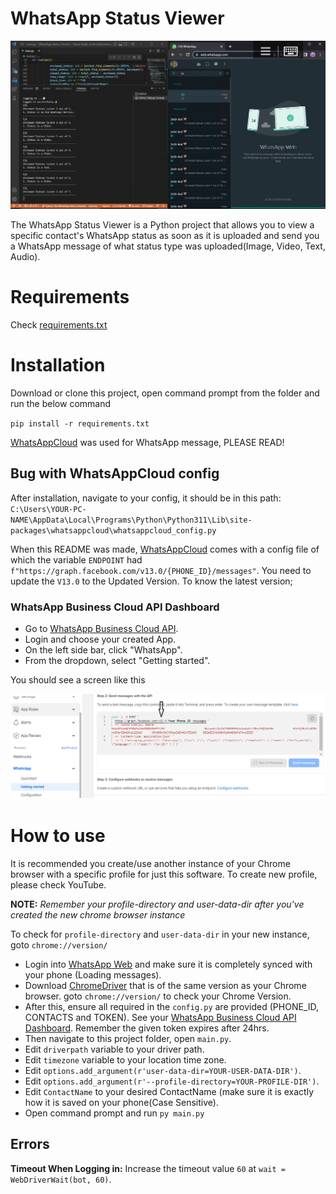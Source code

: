 # WhatsApp Status Viewer

![WhatsApp Status Checker](static/images/WhatsApp%20Status%20Checker.png)

The WhatsApp Status Viewer is a Python project that allows you to view a specific contact's WhatsApp status as soon as it is uploaded and send you a WhatsApp message of what status type was uploaded(Image, Video, Text, Audio).

# Requirements

Check [requirements.txt]

# Installation

Download or clone this project, open command prompt from the folder and run the below command

`pip install -r requirements.txt`

[WhatsAppCloud] was used for WhatsApp message, PLEASE READ!

## Bug with WhatsAppCloud config

After installation, navigate to your config, it should be in this path: `C:\Users\YOUR-PC-NAME\AppData\Local\Programs\Python\Python311\Lib\site-packages\whatsappcloud\whatsappcloud_config.py`

When this README was made, [WhatsAppCloud] comes with a config file of which the variable ```ENDPOINT``` had `f"https://graph.facebook.com/v13.0/{PHONE_ID}/messages"`. You need to update the `V13.0` to the Updated Version. To know the latest version; 

### WhatsApp Business Cloud API Dashboard
  - Go to [WhatsApp Business Cloud API].
  - Login and choose your created App.
  - On the left side bar, click "WhatsApp".
  - From the dropdown, select "Getting started".

You should see a screen like this 

![WhatsApp Business Cloud API Dashboard Image](static/images/WhatsApp%20Business%20Cloud%20API%20Dashboard.png)

# How to use

It is recommended you create/use another instance of your Chrome browser with a specific profile for just this software. To create new profile, please check YouTube. 
    
**NOTE:** *Remember your profile-directory and user-data-dir after you've created the new chrome browser instance*

To check for `profile-directory` and `user-data-dir` in your new instance, goto `chrome://version/`

  - Login into [WhatsApp Web] and make sure it is completely synced with your phone (Loading messages).
  - Download [ChromeDriver] that is of the same version as your Chrome browser. goto `chrome://version/` to check your Chrome Version.
  - After this, ensure all required in the `config.py` are provided (PHONE_ID, CONTACTS and TOKEN). See your [WhatsApp Business Cloud API Dashboard]. Remember the given token expires after 24hrs.
  - Then navigate to this project folder, open `main.py`.
  - Edit `driverpath` variable to your driver path.
  - Edit `timezone` variable to your location time zone.
  - Edit `options.add_argument(r'user-data-dir=YOUR-USER-DATA-DIR')`.
  - Edit `options.add_argument(r'--profile-directory=YOUR-PROFILE-DIR')`.
  - Edit `ContactName` to your desired ContactName (make sure it is exactly how it is saved on your phone(Case Sensitive).
  - Open command prompt and run `py main.py`

## Errors

**Timeout When Logging in:** Increase the timeout value `60` at `wait = WebDriverWait(bot, 60)`.

[requirements.txt]: <requirements.txt>
[WhatsApp Web]: <https://web.whatsapp.com>
[WhatsAppCloud]: <https://github.com/PFython/WhatsAppCloud>
[ChromeDriver]: <https://chromedriver.chromium.org/downloads>
[WhatsApp Business Cloud API]:<https://developers.facebook.com/products/whatsapp/>
[WhatsApp Business Cloud API Dashboard]: <README.md#WhatsApp-Business-Cloud-API-Dashboard>

